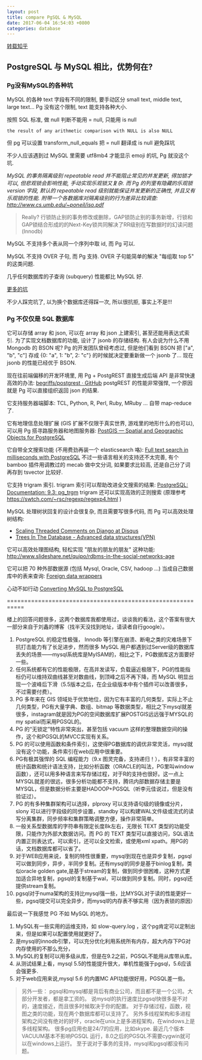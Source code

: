 ```yaml
---
layout: post
title: compare PgSQL & MySQL
date: 2017-06-04 16:54:03 +0800
categories: database
---
```

[转载知乎](http://www.zhihu.com/question/20010554/answer/62628256)

## PostgreSQL 与 MySQL 相比，优势何在?

### Pg没有MySQL的各种坑

MySQL 的各种 text 字段有不同的限制, 要手动区分 small text, middle text, large text... Pg 没有这个限制, text 能支持各种大小.

按照 SQL 标准, 做 null 判断不能用 = null, 只能用 is null

```
the result of any arithmetic comparison with NULL is also NULL
```

但 pg 可以设置 transform_null_equals 把 = null 翻译成 is null 避免踩坑

不少人应该遇到过 MySQL 里需要 utf8mb4 才能显示 emoji 的坑, Pg 就没这个坑.

*MySQL 的事务隔离级别 repeatable read 并不能阻止常见的并发更新, 得加锁才可以, 但悲观锁会影响性能, 手动实现乐观锁又复杂. 而 Pg 的列里有隐藏的乐观锁 version 字段, 默认的 repeatable read 级别就能保证并发更新的正确性, 并且又有乐观锁的性能. 附带一个各数据库对隔离级别的行为差异比较调查: http://www.cs.umb.edu/~poneil/iso.pdf*

> Really? 行锁防止别的事务修改或删除，GAP锁防止别的事务新增，行锁和GAP锁结合形成的的Next-Key锁共同解决了RR级别在写数据时的幻读问题(Innodb)

MySQL 不支持多个表从同一个序列中取 id, 而 Pg 可以.

MySQL 不支持 OVER 子句, 而 Pg 支持. OVER 子句能简单的解决 "每组取 top 5" 的这类问题.

几乎任何数据库的子查询 (subquery) 性能都比 MySQL 好.

[更多的坑](http://blog.ionelmc.ro/2014/12/28/terrible-choices-mysql/)

不少人踩完坑了, 以为换个数据库还得踩一次, 所以很抗拒, 事实上不是!!!

### Pg 不仅仅是 SQL 数据库

它可以存储 array 和 json, 可以在 array 和 json 上建索引, 甚至还能用表达式索引. 为了实现文档数据库的功能, 设计了 jsonb 的存储结构. 有人会说为什么不用 Mongodb 的 BSON 呢? Pg 的开发团队曾经考虑过, 但是他们看到 BSON 把 ["a", "b", "c"] 存成 {0: "a", 1: "b", 2: "c"} 的时候就决定要重新做一个 jsonb 了... 现在 jsonb 的性能已经优于 BSON.

现在往前端偏移的开发环境里, 用 Pg + PostgREST 直接生成后端 API 是非常快速高效的办法:
[begriffs/postgrest · GitHub](https://github.com/begriffs/postgrest)
postgREST 的性能非常强悍, 一个原因就是 Pg 可以直接组织返回 json 的结果.

它支持服务器端脚本: TCL, Python, R, Perl, Ruby, MRuby ... 自带 map-reduce 了.

它有地理信息处理扩展 (GIS 扩展不仅限于真实世界, 游戏里的地形什么的也可以), 可以用 Pg 搭寻路服务器和地图服务器:
[PostGIS — Spatial and Geographic Objects for PostgreSQL](http://postgis.net/)

它自带全文搜索功能 (不用费劲再装一个 elasticsearch 咯):
[Full text search in milliseconds with PostgreSQL](https://blog.lateral.io/2015/05/full-text-search-in-milliseconds-with-postgresql/) 不过一些语言相关的支持还不太完善, 有个 bamboo 插件用调教过的 mecab 做中文分词, 如果要求比较高, 还是自己分了词再存到 tsvector 比较好.

它支持 trigram 索引.
trigram 索引可以帮助改进全文搜索的结果: [PostgreSQL: Documentation: 9.3: pg_trgm](https://www.postgresql.org/docs/9.3/static/pgtrgm.html)
trigram 还可以实现高效的正则搜索 (原理参考 https://swtch.com/~rsc/regexp/regexp4.html )

MySQL 处理树状回复的设计会很复杂, 而且需要写很多代码, 而 Pg 可以高效处理树结构:

- [Scaling Threaded Comments on Django at Disqus](http://cramer.io/2010/05/30/scaling-threaded-comments-on-django-at-disqus)
- [Trees In The Database - Advanced data structures(VPN)](http://www.slideshare.net/quipo/trees-in-the-database-advanced-data-structures)

它可以高效处理图结构, 轻松实现 "朋友的朋友的朋友" 这种功能:
http://www.slideshare.net/quipo/rdbms-in-the-social-networks-age

它可以把 70 种外部数据源 (包括 Mysql, Oracle, CSV, hadoop ...) 当成自己数据库中的表来查询:
[Foreign data wrappers](https://wiki.postgresql.org/wiki/FDW?nocache=1)

心动不如行动
[Converting MySQL to PostgreSQL](https://en.wikibooks.org/wiki/Converting_MySQL_to_PostgreSQL)

===========================================================

楼上的回答问题很多，这两个数据库我都使用过，谈谈我的看法，这个答案有很大一部分来自于刘鑫的博客（找半天没找到地址，请读者自行google）。

1. PostgreSQL 的稳定性极强， Innodb 等引擎在崩溃、断电之类的灾难场景下抗打击能力有了长足进步，然而很多 MySQL 用户都遇到过Server级的数据库丢失的场景——mysql系统库是MyISAM的，相比之下，PG数据库这方面要好一些。
2. 任何系统都有它的性能极限，在高并发读写，负载逼近极限下，PG的性能指标仍可以维持双曲线甚至对数曲线，到顶峰之后不再下降，而 MySQL 明显出现一个波峰后下滑（5.5版本之后，在企业级版本中有个插件可以改善很多，不过需要付费）。
3. PG 多年来在 GIS 领域处于优势地位，因为它有丰富的几何类型，实际上不止几何类型，PG有大量字典、数组、bitmap 等数据类型，相比之下mysql就差很多，instagram就是因为PG的空间数据库扩展POSTGIS远远强于MYSQL的my spatial而采用PGSQL的。
4. PG 的“无锁定”特性非常突出，甚至包括 vacuum 这样的整理数据空间的操作，这个和PGSQL的MVCC实现有关系。
5. PG 的可以使用函数和条件索引，这使得PG数据库的调优非常灵活，mysql就没有这个功能，条件索引在web应用中很重要。
6. PG有极其强悍的 SQL 编程能力（9.x 图灵完备，支持递归！），有非常丰富的统计函数和统计语法支持，比如分析函数（ORACLE的叫法，PG里叫window函数），还可以用多种语言来写存储过程，对于R的支持也很好。这一点上MYSQL就差的很远，很多分析功能都不支持，腾讯内部数据存储主要是MYSQL，但是数据分析主要是HADOOP+PGSQL（听李元佳说过，但是没有验证过）。
7. PG 的有多种集群架构可以选择，plproxy 可以支持语句级的镜像或分片，slony 可以进行字段级的同步设置，standby 可以构建WAL文件级或流式的读写分离集群，同步频率和集群策略调整方便，操作非常简单。
8. 一般关系型数据库的字符串有限定长度8k左右，无限长 TEXT 类型的功能受限，只能作为外部大数据访问。而 PG 的 TEXT 类型可以直接访问，SQL语法内置正则表达式，可以索引，还可以全文检索，或使用xml xpath。用PG的话，文档数据库都可以省了。
9. 对于WEB应用来说，复制的特性很重要，mysql到现在也是异步复制，pgsql可以做到同步，异步，半同步复制。还有mysql的同步是基于binlog复制，类似oracle golden gate,是基于stream的复制，做到同步很困难，这种方式更加适合异地复制，pgsql的复制基于wal，可以做到同步复制。同时，pgsql还提供stream复制。
10. pgsql对于numa架构的支持比mysql强一些，比MYSQL对于读的性能更好一些，pgsql提交可以完全异步，而mysql的内存表不够实用（因为表锁的原因）

最后说一下我感觉 PG 不如 MySQL 的地方。

1. MySQL有一些实用的运维支持，如 slow-query.log ，这个pg肯定可以定制出来，但是如果可以配置使用就更好了。
2. 是mysql的innodb引擎，可以充分优化利用系统所有内存，超大内存下PG对内存使用的不那么充分，
3. MySQL的复制可以用多级从库，但是在9.2之前，PGSQL不能用从库带从库。
4. 从测试结果上看，mysql 5.5的性能提升很大，单机性能强于pgsql，5.6应该会强更多.
5. 对于web应用来说,mysql 5.6 的内置MC API功能很好用，PGSQL差一些。

> 另外一些：
pgsql和mysql都是背后有商业公司，而且都不是一个公司。大部分开发者，都是拿工资的。
说mysql的执行速度比pgsql快很多是不对的，速度接近，而且很多时候取决于你的配置。
对于存储过程，函数，视图之类的功能，现在两个数据库都可以支持了。
另外多线程架构和多进程架构之间没有绝对的好坏，oracle在unix上是多进程架构，在windows上是多线程架构。
很多pg应用也是24/7的应用，比如skype. 最近几个版本VACUUM基本不影响PGSQL 运行，8.0之后的PGSQL不需要cygwin就可以在windows上运行。
至于说对于事务的支持，mysql和pgsql都没有问题。



